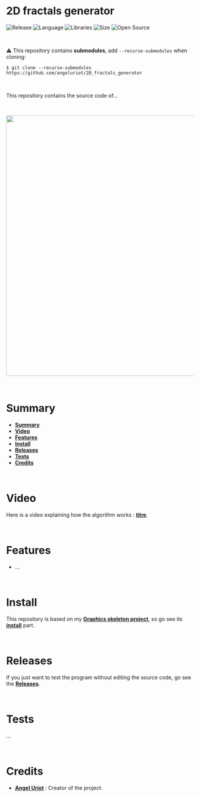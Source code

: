 # 2D fractals generator

![Release](https://img.shields.io/badge/Release-v4.0-blueviolet)
![Language](https://img.shields.io/badge/Language-C%2B%2B-0052cf)
![Libraries](https://img.shields.io/badge/Libraries-Dimension3D_OpenCL-00cf2c)
![Size](https://img.shields.io/badge/Size-204Mo-f12222)
![Open Source](https://badges.frapsoft.com/os/v2/open-source.svg?v=103)

<br/>

⚠️ This repository contains **submodules**, add `--recurse-submodules` when cloning:

```shell
$ git clone --recurse-submodules https://github.com/angeluriot/2D_fractals_generator
```

<br/>

This repository contains the source code of...

<br/>

<p align="center">
	<img src="https://raw.githubusercontent.com/angeluriot/2D_fractals_generator/new_version/resources/misc/Fractal.gif" width="700">
</p>

<br/>

# Summary

* **[Summary](#summary)**
* **[Video](#video)**
* **[Features](#features)**
* **[Install](#install)**
* **[Releases](#releases)**
* **[Tests](#tests)**
* **[Credits](#credits)**

<br/>

# Video

Here is a video explaining how the algorithm works : [<u>**titre**</u>](url).

<br/>

# Features

* ...

<br/>

# Install

This repository is based on my [**Graphics skeleton project**](https://github.com/angeluriot/Graphics_skeleton), so go see its [**install**](https://github.com/angeluriot/Graphics_skeleton#install) part.

<br/>

# Releases

If you just want to test the program without editing the source code, go see the [**Releases**](https://github.com/angeluriot/2D_fractals_generator/releases).

<br/>

# Tests

...

<br/>

# Credits

* [**Angel Uriot**](https://github.com/angeluriot) : Creator of the project.
